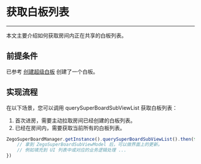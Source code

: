 # 获取白板列表

- - -

本文主要介绍如何获取房间内正在共享的白板列表。

## 前提条件

已参考 [创建超级白板](/super-board-rn/quick-start/create-white-board) 创建了一个白板。

## 实现流程

在以下场景，您可以调用 querySuperBoardSubViewList 获取白板列表：

1. 首次进房，需要主动拉取房间已经创建的白板列表。
2. 已经在房间内，需要获取当前所有的白板列表。

```javascript
ZegoSuperBoardManager.getInstance().querySuperBoardSubViewList().then(function(zegoSuperBoardSubViewModelList){
    // 拿到 ZegoSuperBoardSubViewModel 后，可以做界面上的更新。
    // 例如填充到 UI 列表中或对应的业务逻辑处理 ...
})
```
